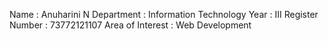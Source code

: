 Name : Anuharini N
Department : Information Technology
Year : III
Register Number : 73772121107
Area of Interest : Web Development
